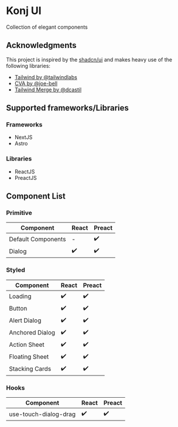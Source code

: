 # Konj UI

Collection of elegant components

## Acknowledgments

This project is inspired by the [shadcn/ui](https://github.com/shadcn/ui) and makes heavy use of the following libraries:

- [Tailwind by @tailwindlabs](https://github.com/tailwindlabs/tailwindcss)
- [CVA by @joe-bell](https://github.com/joe-bell/cva)
- [Tailwind Merge by @dcastil](https://github.com/dcastil/tailwind-merge)

## Supported frameworks/Libraries

### Frameworks

- NextJS
- Astro

### Libraries

- ReactJS
- PreactJS

## Component List

### Primitive

| Component          | React              | Preact             |
| ------------------ | ------------------ | ------------------ |
| Default Components | -                  | :heavy_check_mark: |
| Dialog             | :heavy_check_mark: | :heavy_check_mark: |

### Styled

| Component       | React              | Preact             |
| --------------- | ------------------ | ------------------ |
| Loading         | :heavy_check_mark: | :heavy_check_mark: |
| Button          | :heavy_check_mark: | :heavy_check_mark: |
| Alert Dialog    | :heavy_check_mark: | :heavy_check_mark: |
| Anchored Dialog | :heavy_check_mark: | :heavy_check_mark: |
| Action Sheet    | :heavy_check_mark: | :heavy_check_mark: |
| Floating Sheet  | :heavy_check_mark: | :heavy_check_mark: |
| Stacking Cards  | :heavy_check_mark: | :heavy_check_mark: |

### Hooks

| Component             | React              | Preact             |
| --------------------- | ------------------ | ------------------ |
| use-touch-dialog-drag | :heavy_check_mark: | :heavy_check_mark: |
